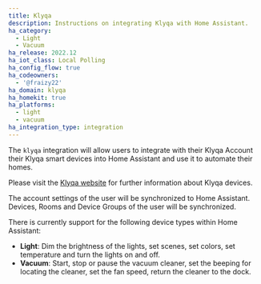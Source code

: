 ```yaml
---
title: Klyqa
description: Instructions on integrating Klyqa with Home Assistant.
ha_category:
  - Light
  - Vacuum
ha_release: 2022.12
ha_iot_class: Local Polling
ha_config_flow: true
ha_codeowners:
  - '@fraizy22'
ha_domain: klyqa
ha_homekit: true
ha_platforms:
  - light
  - vacuum
ha_integration_type: integration
---
```


The `klyqa` integration will allow users to integrate with their Klyqa Account their Klyqa smart devices into Home Assistant and use it to automate their homes.

Please visit the [Klyqa website](https://www.klyqa.de/) for further information about Klyqa devices.

The account settings of the user will be synchronized to Home Assistant. Devices, Rooms and Device Groups of the user will be synchronized.

There is currently support for the following device types within Home Assistant:

- **Light**: Dim the brightness of the lights, set scenes, set colors, set temperature and turn the lights on and off.
- **Vacuum**: Start, stop or pause the vacuum cleaner, set the beeping for locating the cleaner, set the fan speed, return the cleaner to the dock.
